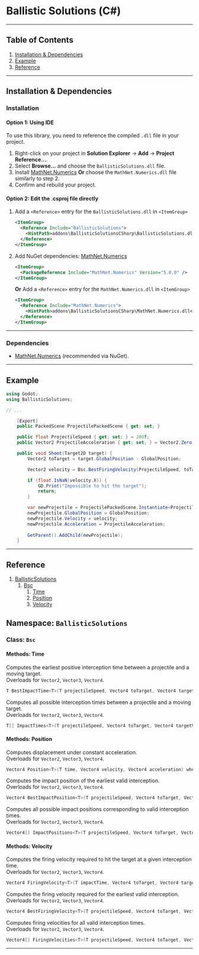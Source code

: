 # Ballistic Solutions (С#)

---

## Table of Contents

1. [Installation & Dependencies](#installation)
2. [Example](#example)
3. [Reference](#reference)

---

## <a name="installation"></a>Installation & Dependencies

### Installation

#### Option 1: Using IDE

To use this library, you need to reference the compiled `.dll` file in your project.

1. Right-click on your project in **Solution Explorer** -> **Add** -> **Project Reference…**.
2. Select **Browse…** and choose the `BallisticSolutions.dll` file.
3. Install [MathNet.Numerics](https://www.nuget.org/packages/MathNet.Numerics/) **Or** choose the `MathNet.Numerics.dll` file similarly to step 2.
4. Confirm and rebuild your project.

#### Option 2: Edit the .csproj file directly

1. Add a `<Reference>` entry for the `BallisticSolutions.dll` in `<ItemGroup>`
    ```xml
    <ItemGroup>
      <Reference Include="BallisticSolutions">
        <HintPath>addons\BallisticSolutionsCSharp\BallisticSolutions.dll</HintPath>
      </Reference>
    </ItemGroup>
    ```

2. Add NuGet dependencies: [MathNet.Numerics](https://www.nuget.org/packages/MathNet.Numerics/)
    ```xml
    <ItemGroup>
      <PackageReference Include="MathNet.Numerics" Version="5.0.0" />
    </ItemGroup>
    ```

    **Or** Add a `<Reference>` entry for the `MathNet.Numerics.dll` in `<ItemGroup>`
    ```xml
    <ItemGroup>
      <Reference Include="MathNet.Numerics">
        <HintPath>addons\BallisticSolutionsCSharp\MathNet.Numerics.dll</HintPath>
      </Reference>
    </ItemGroup>
    ```

---

### Dependencies
- [MathNet.Numerics](https://www.nuget.org/packages/MathNet.Numerics/) (recommended via NuGet).

---

## <a name="example"></a>Example
```csharp
using Godot;
using BallisticSolutions;

// ...

    [Export]
    public PackedScene ProjectilePackedScene { get; set; }

    public float ProjectileSpeed { get; set; } = 200f;
    public Vector2 ProjectileAcceleration { get; set; } = Vector2.Zero;

    public void Shoot(Target2D target) {
        Vector2 toTarget = target.GlobalPosition - GlobalPosition;

        Vector2 velocity = Bsc.BestFiringVelocity(ProjectileSpeed, toTarget, target.Velocity, ProjectileAcceleration, target.Acceleration);

        if (float.IsNaN(velocity.X)) {
            GD.Print("Impossible to hit the target");
            return;
        }

        var newProjectile = ProjectilePackedScene.Instantiate<Projectile2D>();
        newProjectile.GlobalPosition = GlobalPosition;
        newProjectile.Velocity = velocity;
        newProjectile.Acceleration = ProjectileAcceleration;
    
        GetParent().AddChild(newProjectile);
    }
```

---

## <a name="reference"></a>Reference

1. [BallisticSolutions](#ballistic-solutions)
    1. [Bsc](#bsc)
        1. [Time](#time)
        2. [Position](#position)
        3. [Velocity](#velocity)

## <a name="ballistic-solutions"></a>Namespace: `BallisticSolutions`

### <a name="bsc"></a>Class: `Bsc`

#### <a name="time"></a>Methods: Time

Computes the earliest positive interception time between a projectile and a moving target.  
Overloads for `Vector2`, `Vector3`, `Vector4`.
```csharp
T BestImpactTime<T>(T projectileSpeed, Vector4 toTarget, Vector4 targetVelocity = default, Vector4 projectileAcceleration = default, Vector4 targetAcceleration = default) where T : IFloatingPointIeee754<T>;
```

Computes all possible interception times between a projectile and a moving target.  
Overloads for `Vector2`, `Vector3`, `Vector4`.
```csharp
T[] ImpactTimes<T>(T projectileSpeed, Vector4 toTarget, Vector4 targetVelocity = default, Vector4 projectileAcceleration = default, Vector4 targetAcceleration = default) where T : IFloatingPointIeee754<T>;
```

#### <a name="position"></a>Methods: Position

Computes displacement under constant acceleration.  
Overloads for `Vector2`, `Vector3`, `Vector4`.
```csharp
Vector4 Position<T>(T time, Vector4 velocity, Vector4 acceleration) where T : IFloatingPointIeee754<T>;
```

Computes the impact position of the earliest valid interception.  
Overloads for `Vector2`, `Vector3`, `Vector4`.
```csharp
Vector4 BestImpactPosition<T>(T projectileSpeed, Vector4 toTarget, Vector4 targetVelocity = default, Vector4 projectileAcceleration = default, Vector4 targetAcceleration = default) where T : IFloatingPointIeee754<T>;
```

Computes all possible impact positions corresponding to valid interception times.  
Overloads for `Vector2`, `Vector3`, `Vector4`.
```csharp
Vector4[] ImpactPositions<T>(T projectileSpeed, Vector4 toTarget, Vector4 targetVelocity = default, Vector4 projectileAcceleration = default, Vector4 targetAcceleration = default) where T : IFloatingPointIeee754<T>;

```

#### <a name="velocity"></a>Methods: Velocity

Computes the firing velocity required to hit the target at a given interception time.  
Overloads for `Vector2`, `Vector3`, `Vector4`.
```csharp
Vector4 FiringVelocity<T>(T impactTime, Vector4 toTarget, Vector4 targetVelocity = default, Vector4 projectileAcceleration = default, Vector4 targetAcceleration = default) where T : IFloatingPointIeee754<T>;
```

Computes the firing velocity required for the earliest valid interception.  
Overloads for `Vector2`, `Vector3`, `Vector4`.
```csharp
Vector4 BestFiringVelocity<T>(T projectileSpeed, Vector4 toTarget, Vector4 targetVelocity = default, Vector4 projectileAcceleration = default, Vector4 targetAcceleration = default) where T : IFloatingPointIeee754<T>;
```

Computes firing velocities for all valid interception times.  
Overloads for `Vector2`, `Vector3`, `Vector4`.
```csharp
Vector4[] FiringVelocities<T>(T projectileSpeed, Vector4 toTarget, Vector4 targetVelocity = default, Vector4 projectileAcceleration = default, Vector4 targetAcceleration = default) where T : IFloatingPointIeee754<T>;
```

---

